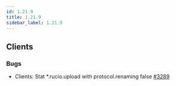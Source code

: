 ```yaml
---
id: 1.21.9
title: 1.21.9
sidebar_label: 1.21.9
---
```


## Clients

### Bugs

-   Clients: Stat \*.rucio.upload with protocol.renaming false
    [\#3289](https://github.com/rucio/rucio/issues/3289)
